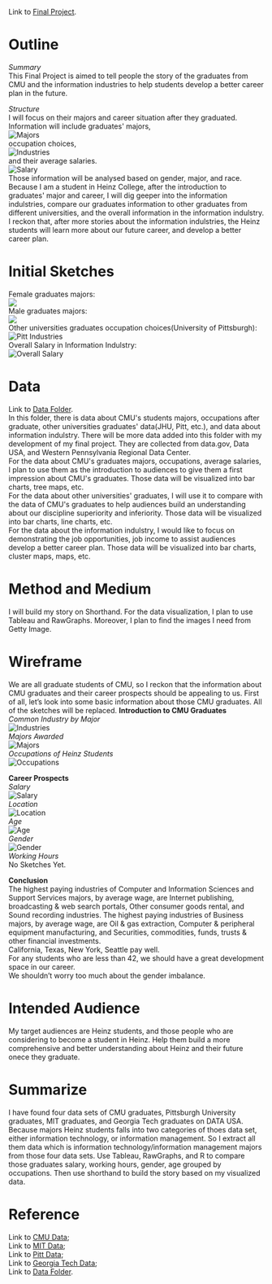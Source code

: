 Link to [Final Project](https://albertzhong-95.github.io/Final-Project_Han-Zhong/).  
  
# Outline
  
*Summary*  
This Final Project is aimed to tell people the story of the graduates from CMU and the information industries to help students develop a better career plan in the future.
  
*Structure*  
I will focus on their majors and career situation after they graduated.
Information will include graduates' majors,  
![Majors](Images/Majors%20Awarded.png)  
occupation choices,  
![Industries](Images/Common%20Industries%20by%20Major.png)  
and their average salaries.  
![Salary](Images/Common%20Jobs%20by%20Major.png)  
Those information will be analysed based on gender, major, and race.  
Because I am a student in Heinz College, after the introduction to graduates' major and career, I will dig geeper into the information indulstries, compare our graduates information to other graduates from different universities, and the overall information in the information indulstry. I reckon that, after more stories about the information indulstries, the Heinz students will learn more about our future career, and develop a better career plan.
  
# Initial Sketches
Female graduates majors:  
![](Images/Most%20Common%20Female%20Majors.png)  
Male graduates majors:  
![](Images/Most%20Common%20Male%20Majors.png)  
Other universities graduates occupation choices(University of Pittsburgh):  
![Pitt Industries](Images/Common%20Jobs%20by%20Major(Pitt).png)  
Overall Salary in Information Indulstry:  
![Overall Salary](Images/Average%20Salary.png)  
  
# Data
Link to [Data Folder](https://github.com/albertzhong-95/Final-Project_Han-Zhong/tree/master/data).  
In this folder, there is data about CMU's students majors, occupations after graduate, other universities graduates' data(JHU, Pitt, etc.), and data about information indulstry. There will be more data added into this folder with my development of my final project. They are collected from data.gov, Data USA, and Western Pennsylvania Regional Data Center.  
For the data about CMU's graduates majors, occupations, average salaries, I plan to use them as the introduction to audiences to give them a first impression about CMU's graduates. Those data will be visualized into bar charts, tree maps, etc.  
For the data about other universities' graduates, I will use it to compare with the data of CMU's graduates to help audiences build an understanding about our discipline superiority and inferiority. Those data will be visualized into bar charts, line charts, etc.  
For the data about the information indulstry, I would like to focus on demonstrating the job opportunities, job income to assist audiences develop a better career plan. Those data will be visualized into bar charts, cluster maps, maps, etc.  
  
# Method and Medium
I will build my story on Shorthand. For the data visualization, I plan to use Tableau and RawGraphs. Moreover, I plan to find the images I need from Getty Image.
  
# Wireframe  
We are all graduate students of CMU, so I reckon that the information about CMU graduates and their career prospects should be appealing to us.
First of all, let’s look into some basic information about those CMU graduates.
All of the sketches will be replaced.
**Introduction to CMU Graduates**  
*Common Industry by Major*  
![Industries](Images/Industry.jpg)  
*Majors Awarded*  
![Majors](Images/Majors%20Awarded.png)  
*Occupations of Heinz Students*  
![Occupations](Images/Heinz%20Occupation.png)  
  
**Career Prospects**  
*Salary*  
![Salary](Images/Average%20Salary.png)  
*Location*  
![Location](Images/Highest%20Paying%20Locations.png)  
*Age*    
![Age](Images/Age%20by%20Gender.png)  
*Gender*  
![Gender](Images/Gender.png)  
*Working Hours*   
No Sketches Yet.
  
**Conclusion**  
The highest paying industries of Computer and Information Sciences and Support Services majors, by average wage, are Internet publishing, broadcasting & web search portals, Other consumer goods rental, and Sound recording industries. The highest paying industries of Business majors, by average wage, are Oil & gas extraction, Computer & peripheral equipment manufacturing, and Securities, commodities, funds, trusts & other financial investments.  
California, Texas, New York, Seattle pay well.  
For any students who are less than 42, we should have a great development space in our career.  
We shouldn’t worry too much about the gender imbalance.  
  
# Intended Audience
My target audiences are Heinz students, and those people who are considering to become a student in Heinz. Help them build a more comprehensive and better understanding about Heinz and their future onece they graduate.  
  
# Summarize
I have found four data sets of CMU graduates, Pittsburgh University graduates, MIT graduates, and Georgia Tech graduates on DATA USA. Because majors Heinz students falls into two categories of thoes data set, either information technology, or information management. So I extract all them data which is information technology/information management majors from those four data sets. Use Tableau, RawGraphs, and R to compare those graduates salary, working hours, gender, age grouped by occupations. Then use shorthand to build the story based on my visualized data.  
  
# Reference
Link to [CMU Data](https://datausa.io/profile/university/carnegie-mellon-university#graduates);  
Link to [MIT Data](https://datausa.io/profile/university/massachusetts-institute-of-technology);  
Link to [Pitt Data](https://datausa.io/profile/university/university-of-pittsburgh-pittsburgh-campus);  
Link to [Georgia Tech Data](https://datausa.io/profile/university/georgia-institute-of-technology-main-campus);  
Link to [Data Folder](https://github.com/albertzhong-95/Final-Project_Han-Zhong/tree/master/data). 
